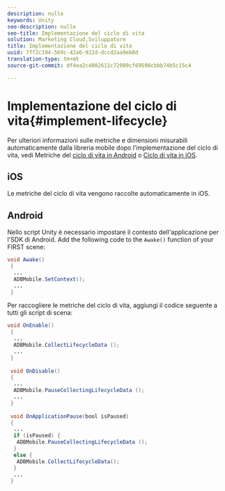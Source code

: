 ```yaml
---
description: nulle
keywords: Unity
seo-description: nulle
seo-title: Implementazione del ciclo di vita
solution: Marketing Cloud,Sviluppatore
title: Implementazione del ciclo di vita
uuid: 7ff2c194-569c-42a6-922d-dccd2aa9eb8d
translation-type: tm+mt
source-git-commit: df4ea2c4002611c72009cf69598cbbb74b5c15c4

---
```



# Implementazione del ciclo di vita{#implement-lifecycle}

Per ulteriori informazioni sulle metriche e dimensioni misurabili automaticamente dalla libreria mobile dopo l’implementazione del ciclo di vita, vedi Metriche del [ciclo di vita in Android](/help/android/metrics.md) o [Ciclo di vita in iOS](/help/ios/metrics.md).

## iOS

Le metriche del ciclo di vita vengono raccolte automaticamente in iOS.

## Android

Nello script Unity è necessario impostare il contesto dell'applicazione per l'SDK di Android. Add the following code to the `Awake()` function of your FIRST scene:

```java
void Awake()
 {
  ...
  ADBMobile.SetContext();
  ...
 }
```

Per raccogliere le metriche del ciclo di vita, aggiungi il codice seguente a tutti gli script di scena:

```java
void OnEnable()
 {
  ...
  ADBMobile.CollectLifecycleData (); 
  ...
 }
 
 void OnDisable()
 {
  ...
  ADBMobile.PauseCollectingLifecycleData (); 
  ...
 }
  
 void OnApplicationPause(bool isPaused) 
 {
  ...
  if (isPaused) {
   ADBMobile.PauseCollectingLifecycleData (); 
  }  
  else {
   ADBMobile.CollectLifecycleData(); 
  }
  ...
 }
```


